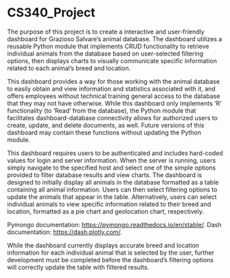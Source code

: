 # CS340_Project

The purpose of this project is to create a interactive and user-friendly dashboard for Grazioso Salvare’s animal database. The dashboard utilizes a reusable Python module that implements CRUD functionality to retrieve individual animals from the database based on user-selected filtering options, then displays charts to visually communicate specific information related to each animal’s breed and location.

This dashboard provides a way for those working with the animal database to easily obtain and view information and statistics associated with it, and offers employees without technical training general access to the database that they may not have otherwise. While this dashboard only implements ‘R’ functionality (to ‘Read’ from the database), the Python module that facilitates dashboard-database connectivity allows for authorized users to create, update, and delete documents, as well. Future versions of this dashboard may contain these functions without updating the Python module.

This dashboard requires users to be authenticated and includes hard-coded values for login and server information. When the server is running, users simply navigate to the specified host and select one of the simple options provided to filter database results and view charts. The dashboard is designed to initially display all animals in the database formatted as a table containing all animal information. Users can then select filtering options to update the animals that appear in the table. Alternatively, users can select individual animals to view specific information related to their breed and location, formatted as a pie chart and geolocation chart, respectively.

Pymongo documentation: https://pymongo.readthedocs.io/en/stable/.
Dash documentation: https://dash.plotly.com/.

While the dashboard currently displays accurate breed and location information for each individual animal that is selected by the user, further development must be completed before the dashboard’s filtering options will correctly update the table with filtered results.
